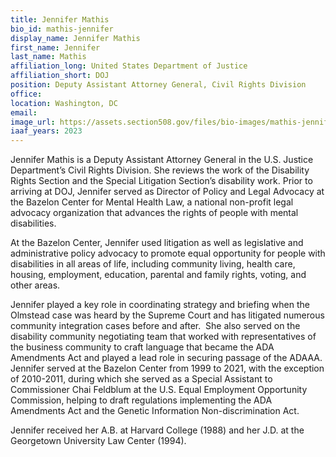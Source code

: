 ```yaml
---
title: Jennifer Mathis
bio_id: mathis-jennifer
display_name: Jennifer Mathis
first_name: Jennifer
last_name: Mathis
affiliation_long: United States Department of Justice
affiliation_short: DOJ
position: Deputy Assistant Attorney General, Civil Rights Division
office: 
location: Washington, DC
email: 
image_url: https://assets.section508.gov/files/bio-images/mathis-jennifer.jpg
iaaf_years: 2023
---
```

Jennifer Mathis is a Deputy Assistant Attorney General in the U.S. Justice Department’s Civil Rights Division. She reviews the work of the Disability Rights Section and the Special Litigation Section’s disability work. Prior to arriving at DOJ, Jennifer served as Director of Policy and Legal Advocacy at the Bazelon Center for Mental Health Law, a national non-profit legal advocacy organization that advances the rights of people with mental disabilities.  

At the Bazelon Center, Jennifer used litigation as well as legislative and administrative policy advocacy to promote equal opportunity for people with disabilities in all areas of life, including community living, health care, housing, employment, education, parental and family rights, voting, and other areas.  

Jennifer played a key role in coordinating strategy and briefing when the Olmstead case was heard by the Supreme Court and has litigated numerous community integration cases before and after.  She also served on the disability community negotiating team that worked with representatives of the business community to craft language that became the ADA Amendments Act and played a lead role in securing passage of the ADAAA. Jennifer served at the Bazelon Center from 1999 to 2021, with the exception of 2010-2011, during which she served as a Special Assistant to Commissioner Chai Feldblum at the U.S. Equal Employment Opportunity Commission, helping to draft regulations implementing the ADA Amendments Act and the Genetic Information Non-discrimination Act. 

Jennifer received her A.B. at Harvard College (1988) and her J.D. at the Georgetown University Law Center (1994).